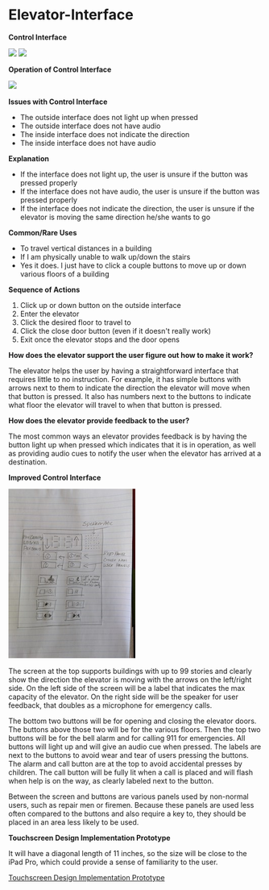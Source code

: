 # Elevator-Interface

**Control Interface**

![](outsideInterface.jpg)
![](insideInterface.jpg)

**Operation of Control Interface**

![](elevator.gif)

**Issues with Control Interface**

- The outside interface does not light up when pressed
- The outside interface does not have audio
- The inside interface does not indicate the direction
- The inside interface does not have audio

**Explanation**

- If the interface does not light up, the user is unsure if the button was pressed properly
- If the interface does not have audio, the user is unsure if the button was pressed properly
- If the interface does not indicate the direction, the user is unsure if the elevator is
  moving the same direction he/she wants to go

**Common/Rare Uses**

- To travel vertical distances in a building
- If I am physically unable to walk up/down the stairs
- Yes it does. I just have to click a couple buttons to move up or down various floors of a building

**Sequence of Actions**

1. Click up or down button on the outside interface
2. Enter the elevator
3. Click the desired floor to travel to
4. Click the close door button (even if it doesn't really work)
5. Exit once the elevator stops and the door opens

**How does the elevator support the user figure out how to make it work?**

The elevator helps the user by having a straightforward interface that requires little to no
instruction. For example, it has simple buttons with arrows next to them to indicate the
direction the elevator will move when that button is pressed. It also has numbers next to the
buttons to indicate what floor the elevator will travel to when that button is pressed.

**How does the elevator provide feedback to the user?**

The most common ways an elevator provides feedback is by having the button light up when
pressed which indicates that it is in operation, as well as providing audio cues to notify the
user when the elevator has arrived at a destination.

**Improved Control Interface**

![](sketchInterface.jpg)

The screen at the top supports buildings with up to 99 stories and clearly show the
direction the elevator is moving with the arrows on the left/right side. On the left side of
the screen will be a label that indicates the max capacity of the elevator. On the right side
will be the speaker for user feedback, that doubles as a microphone for emergency calls.

The bottom two buttons will be for opening and closing the elevator doors. The buttons above
those two will be for the various floors. Then the top two buttons will be for the bell alarm
and for calling 911 for emergencies. All buttons will light up and will give an audio cue
when pressed. The labels are next to the buttons to avoid wear and tear of users pressing the
buttons. The alarm and call button are at the top to avoid accidental presses by children.
The call button will be fully lit when a call is placed and will flash when help is on the way,
as clearly labeled next to the button.

Between the screen and buttons are various panels used by non-normal users, such as
repair men or firemen. Because these panels are used less often compared to the buttons
and also require a key to, they should be placed in an area less likely to be used.

**Touchscreen Design Implementation Prototype**

It will have a diagonal length of 11 inches, so the size will be close to the iPad Pro,
which could provide a sense of familiarity to the user.

[Touchscreen Design Implementation Prototype](https://xd.adobe.com/view/924456c4-cbc2-4919-4263-eaa7eccc3970-e475/?hints=off)

